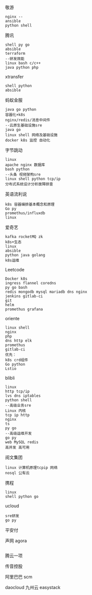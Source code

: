 敬游

```
nginx --
ansible
python shell
```

腾讯

```
shell py go
absible
terraform
--研发效能
linux bash c/c++
java python php

```

xtransfer

```
shell python
absible
```

蚂蚁金服

```
java go python
容器化+k8s
nginx/redis/消息中间件
--云原生基础设施sre
java go
linux shell 网络及基础设施
docker k8s 监控 自动化
```

字节跳动

```
linux
apache nginx 数据库
bash python
--头条 视频架构sre
linux shell python tcp/ip
分布式系统设计分析故障排查
```

英语流利说

```
k8s 容器编排基本概念和原理
Go py
promethus/influxdb
linux
```

爱奇艺

```
kafka rocketMQ zk
k8s+生态
linux
absible
python java golang
k8s运维
```

Leetcode

```
Docker k8s
ingress flannel coredns
py go bash 
redis mongodb mysql mariadb dns nginx
jenkins gitlab-ci
git
helm
promethus grafana
```

oriente

```
linux shell
nginx
php
dns http elk
promethus
gitlab-ci
优先：
k8s crd组件
Go python
Lstio
```

blibli

```
linux
http tcp/ip
lvs dns iptables
python shell
--高级业务sre
Linux 内核 
tcp ip http
nginx
ts
py go
--高级运维开发
go py
web MySQL redis 
高并发 高可用
```

阅文集团

```
linux 计算机原理tcpip 网络
nosql 公有云
```

携程

```
linux
shell python go
```

ucloud

```
sre研发
go py
```

平安付 

声网 agora

```

```

腾云一项

传音控股

阿里巴巴 scm

daocloud 九州云 easystack